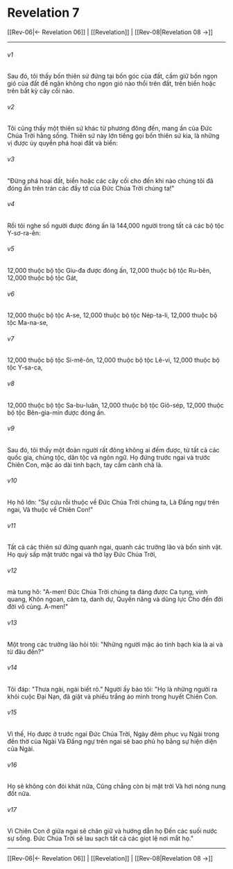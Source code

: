 # Revelation 7

[[Rev-06|← Revelation 06]] | [[Revelation]] | [[Rev-08|Revelation 08 →]]
***



###### v1 
Sau đó, tôi thấy bốn thiên sứ đứng tại bốn góc của đất, cầm giữ bốn ngọn gió của đất để ngăn không cho ngọn gió nào thổi trên đất, trên biển hoặc trên bất kỳ cây cối nào. 

###### v2 
Tôi cũng thấy một thiên sứ khác từ phương đông đến, mang ấn của Đức Chúa Trời hằng sống. Thiên sứ này lớn tiếng gọi bốn thiên sứ kia, là những vị được ủy quyền phá hoại đất và biển: 

###### v3 
"Đừng phá hoại đất, biển hoặc các cây cối cho đến khi nào chúng tôi đã đóng ấn trên trán các đầy tớ của Đức Chúa Trời chúng ta!" 

###### v4 
Rồi tôi nghe số người được đóng ấn là 144,000 người trong tất cả các bộ tộc Y-sơ-ra-ên: 

###### v5 
12,000 thuộc bộ tộc Giu-đa được đóng ấn, 12,000 thuộc bộ tộc Ru-bên, 12,000 thuộc bộ tộc Gát, 

###### v6 
12,000 thuộc bộ tộc A-se, 12,000 thuộc bộ tộc Nép-ta-li, 12,000 thuộc bộ tộc Ma-na-se, 

###### v7 
12,000 thuộc bộ tộc Si-mê-ôn, 12,000 thuộc bộ tộc Lê-vi, 12,000 thuộc bộ tộc Y-sa-ca, 

###### v8 
12,000 thuộc bộ tộc Sa-bu-luân, 12,000 thuộc bộ tộc Giô-sép, 12,000 thuộc bộ tộc Bên-gia-min được đóng ấn. 

###### v9 
Sau đó, tôi thấy một đoàn người rất đông không ai đếm được, từ tất cả các quốc gia, chủng tộc, dân tộc và ngôn ngữ. Họ đứng trước ngai và trước Chiên Con, mặc áo dài tinh bạch, tay cầm cành chà là. 

###### v10 
Họ hô lớn: "Sự cứu rỗi thuộc về Đức Chúa Trời chúng ta, Là Đấng ngự trên ngai, Và thuộc về Chiên Con!" 

###### v11 
Tất cả các thiên sứ đứng quanh ngai, quanh các trưởng lão và bốn sinh vật. Họ quỳ sấp mặt trước ngai và thờ lạy Đức Chúa Trời, 

###### v12 
mà tung hô: "A-men! Đức Chúa Trời chúng ta đáng được Ca tụng, vinh quang, Khôn ngoan, cảm tạ, danh dự, Quyền năng và dũng lực Cho đến đời đời vô cùng. A-men!" 

###### v13 
Một trong các trưởng lão hỏi tôi: "Những người mặc áo tinh bạch kia là ai và từ đâu đến?" 

###### v14 
Tôi đáp: "Thưa ngài, ngài biết rõ." Người ấy bảo tôi: "Họ là những người ra khỏi cuộc Đại Nạn, đã giặt và phiếu trắng áo mình trong huyết Chiên Con. 

###### v15 
Vì thế, Họ được ở trước ngai Đức Chúa Trời, Ngày đêm phục vụ Ngài trong đền thờ của Ngài Và Đấng ngự trên ngai sẽ bao phủ họ bằng sự hiện diện của Ngài. 

###### v16 
Họ sẽ không còn đói khát nữa, Cũng chẳng còn bị mặt trời Và hơi nóng nung đốt nữa. 

###### v17 
Vì Chiên Con ở giữa ngai sẽ chăn giữ và hướng dẫn họ Đến các suối nước sự sống. Đức Chúa Trời sẽ lau sạch tất cả các giọt lệ nơi mắt họ."

***
[[Rev-06|← Revelation 06]] | [[Revelation]] | [[Rev-08|Revelation 08 →]]
